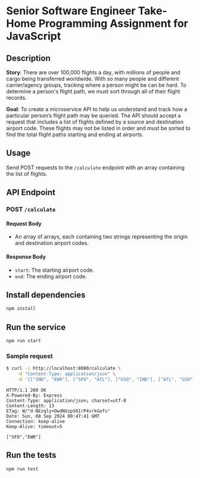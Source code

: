# Senior Software Engineer Take-Home Programming Assignment for JavaScript

## Description

**Story**: There are over 100,000 flights a day, with millions of people and cargo being transferred
worldwide. With so many people and different carrier/agency groups, tracking where a person
might be can be hard. To determine a person's flight path, we must sort through all of their flight
records.

**Goal**: To create a microservice API to help us understand and track how a particular person’s
flight path may be queried. The API should accept a request that includes a list of flights defined
by a source and destination airport code. These flights may not be listed in order and must be
sorted to find the total flight paths starting and ending at airports.

## Usage

Send POST requests to the `/calculate` endpoint with an array containing the list of flights.

## API Endpoint

### POST `/calculate`

#### Request Body

- An array of arrays, each containing two strings representing the origin and destination airport codes.

#### Response Body

- `start`: The starting airport code.
- `end`: The ending airport code.


## Install dependencies

```bash
npm install
```


## Run the service

```bash
npm run start
```

### Sample request

```bash
$ curl -i http://localhost:8080/calculate \
    -H "Content-Type: application/json" \
    -d '[["IND", "EWR"], ["SFO", "ATL"], ["GSO", "IND"], ["ATL", "GSO"]]'  
```

```
HTTP/1.1 200 OK
X-Powered-By: Express
Content-Type: application/json; charset=utf-8
Content-Length: 13
ETag: W/"d-NEzqly+OwdNXzpS6IrP4srkGofs"
Date: Sun, 08 Sep 2024 00:47:41 GMT
Connection: keep-alive
Keep-Alive: timeout=5

["SFO","EWR"]
```

## Run the tests
```bash
npm run test
```
